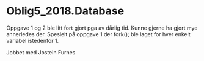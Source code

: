 # Oblig5_2018.Database
Oppgave 1 og 2 ble litt fort gjort pga av dårlig tid. Kunne gjerne ha gjort mye annerledes der. 
Spesielt på oppgave 1 der fork(); ble laget for hver enkelt variabel istedenfor 1. 

Jobbet med Jostein Furnes
